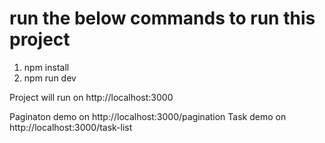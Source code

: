 # run the below commands to run this project

1. npm install
2. npm run dev

Project will run on http://localhost:3000

Paginaton demo on http://localhost:3000/pagination
Task demo on http://localhost:3000/task-list